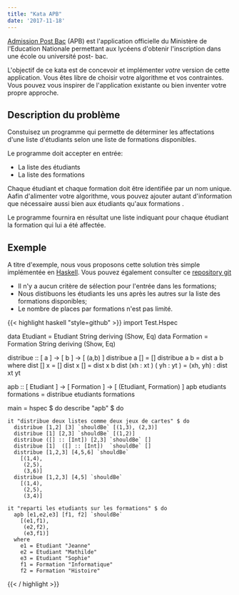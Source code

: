 ```yaml
---
title: "Kata APB"
date: '2017-11-18'
---
```


[Admission Post Bac](https://www.admission-postbac.fr/) (APB) est
l'application officielle du Ministère de l'Education Nationale permettant aux
lycéens d'obtenir l'inscription dans une école ou université post-
bac.

L'objectif de ce kata est de concevoir et implémenter _votre_ version de cette
application. Vous êtes libre de choisir votre algorithme et vos contraintes.
Vous pouvez vous inspirer de l'application existante ou bien inventer votre
propre approche.

## Description du problème

Constuisez un programme qui permette de déterminer les affectations d'une liste
d'étudiants selon une liste de formations disponibles.

Le programme doit accepter en entrée:

- La liste des étudiants
- La liste des formations

Chaque étudiant et chaque formation doit être identifiée par un nom unique.
Aafin d'alimenter votre algorithme, vous pouvez ajouter autant d'information
que nécessaire aussi bien aux étudiants qu'aux formations .

Le programme fournira en résultat une liste indiquant pour chaque étudiant la
formation qui lui a été affectée.

## Exemple

A titre d'exemple, nous vous proposons cette solution très simple implémentée
en [Haskell](https://www.haskell.org/).
Vous pouvez également consulter ce [repository git](https://github.com/BernardNotarianni/kata-apb)

- Il n'y a aucun critère de sélection pour l'entrée dans les formations;
- Nous distibuons les étudiants les uns après les autres sur la liste des formations disponibles;
- Le nombre de places par formations n'est pas limité.


{{< highlight haskell "style=github" >}}
import Test.Hspec

data Etudiant  = Etudiant  String deriving (Show, Eq)
data Formation = Formation String deriving (Show, Eq)


distribue :: [ a ] -> [ b ] -> [ (a,b) ]
distribue a [] = []
distribue a b =
  dist a b
  where
    dist [] x = []
    dist x [] = dist x b
    dist (xh : xt ) ( yh : yt ) = (xh, yh) : dist xt yt


apb :: [ Etudiant ] -> [ Formation ] -> [ (Etudiant, Formation) ]
apb etudiants formations =
  distribue etudiants formations


main = hspec $ do
  describe "apb" $ do

    it "distribue deux listes comme deux jeux de cartes" $ do
      distribue [1,2] [3] `shouldBe` [(1,3), (2,3)]
      distribue [1] [2,3] `shouldBe` [(1,2)]
      distribue ([] :: [Int]) [2,3] `shouldBe` []
      distribue [1]  ([] :: [Int])  `shouldBe` []
      distribue [1,2,3] [4,5,6] `shouldBe`
        [(1,4),
         (2,5),
         (3,6)]
      distribue [1,2,3] [4,5] `shouldBe`
        [(1,4),
         (2,5),
         (3,4)]

    it "reparti les etudiants sur les formations" $ do
      apb [e1,e2,e3] [f1, f2] `shouldBe`
        [(e1,f1),
         (e2,f2),
         (e3,f1)]
      where
        e1 = Etudiant "Jeanne"
        e2 = Etudiant "Mathilde"
        e3 = Etudiant "Sophie"
        f1 = Formation "Informatique"
        f2 = Formation "Histoire"

{{< / highlight >}}